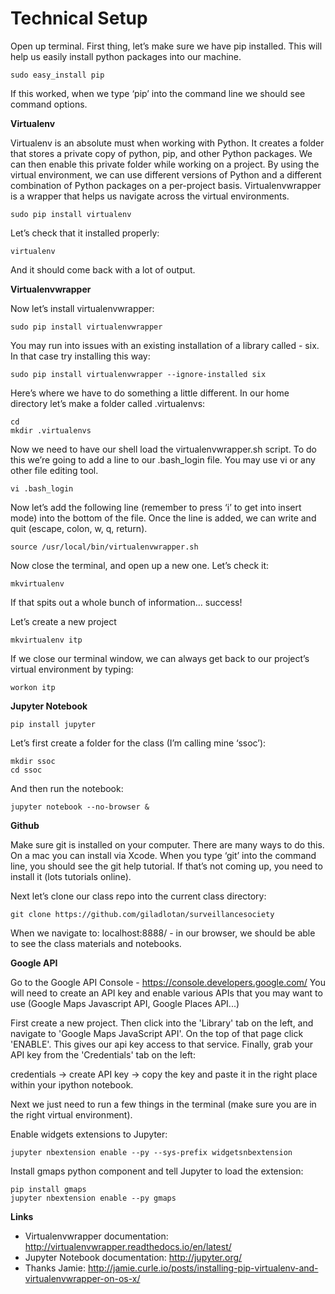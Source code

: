 # Technical Setup

Open up terminal.
First thing, let’s make sure we have pip installed. This will help us easily install python packages into our machine.

```
sudo easy_install pip
```

If this worked, when we type ‘pip’ into the command line we should see command options.

**Virtualenv**

Virtualenv is an absolute must when working with Python. It creates a folder that stores a private copy of python, pip, and other Python packages. We can then enable this private folder while working on a project. By using the virtual environment, we can use different versions of Python and a different combination of Python packages on a per-project basis. Virtualenvwrapper is a wrapper that helps us navigate across the virtual environments.

```
sudo pip install virtualenv
```

Let’s check that it installed properly:

```
virtualenv
```

And it should come back with a lot of output.

**Virtualenvwrapper**

Now let’s install virtualenvwrapper:

```
sudo pip install virtualenvwrapper
```

You may run into issues with an existing installation of a library called - six. In that case try installing this way:

```
sudo pip install virtualenvwrapper --ignore-installed six
```

Here’s where we have to do something a little different. In our home directory let’s make a folder called .virtualenvs:

```
cd
mkdir .virtualenvs
```

Now we need to have our shell load the virtualenvwrapper.sh script. To do this we’re going to add a line to our .bash_login file. You may use vi or any other file editing tool.

```
vi .bash_login
```

Now let’s add the following line (remember to press ‘i’ to get into insert mode) into the bottom of the file. Once the line is added, we can write and quit (escape, colon, w, q, return).

```
source /usr/local/bin/virtualenvwrapper.sh
```

Now close the terminal, and open up a new one. Let’s check it:

```
mkvirtualenv
```

If that spits out a whole bunch of information… success!

Let’s create a new project

```
mkvirtualenv itp
```

If we close our terminal window, we can always get back to our project’s virtual environment by typing:

```
workon itp
```

**Jupyter Notebook**

```
pip install jupyter
```

Let’s first create a folder for the class (I’m calling mine ‘ssoc’):

```
mkdir ssoc
cd ssoc
```

And then run the notebook:

```
jupyter notebook --no-browser &
```


**Github**

Make sure git is installed on your computer. There are many ways to do this. On a mac you can install via Xcode.
When you type ‘git’ into the command line, you should see the git help tutorial. If that’s not coming up, you need to install it (lots tutorials online).

Next let’s clone our class repo into the current class directory:

```
git clone https://github.com/giladlotan/surveillancesociety
```

When we navigate to: localhost:8888/ - in our browser, we should be able to see the class materials and notebooks.


**Google API**

Go to the Google API Console - https://console.developers.google.com/
You will need to create an API key and enable various APIs that you may want to use (Google Maps Javascript API, Google Places API...)

First create a new project. Then click into the 'Library' tab on the left, and navigate to 'Google Maps JavaScript API'. On the top of that page click 'ENABLE'. This gives our api key access to that service. Finally, grab your API key from the 'Credentials' tab on the left:

credentials -> create API key -> copy the key and paste it in the right place within your ipython notebook.

Next we just need to run a few things in the terminal (make sure you are in the right virtual environment).

Enable widgets extensions to Jupyter:

```
jupyter nbextension enable --py --sys-prefix widgetsnbextension

```

Install gmaps python component and tell Jupyter to load the extension:

```
pip install gmaps
jupyter nbextension enable --py gmaps
```

**Links**
- Virtualenvwrapper documentation: http://virtualenvwrapper.readthedocs.io/en/latest/
- Jupyter Notebook documentation: http://jupyter.org/
- Thanks Jamie: http://jamie.curle.io/posts/installing-pip-virtualenv-and-virtualenvwrapper-on-os-x/

